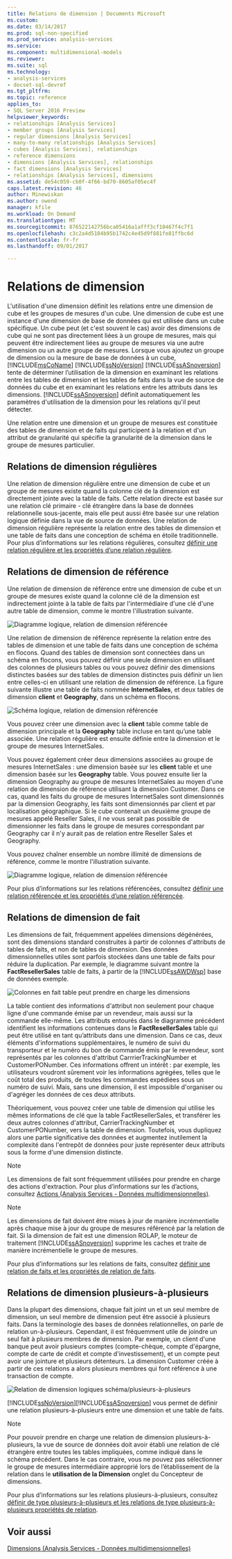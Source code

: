 ```yaml
---
title: Relations de dimension | Documents Microsoft
ms.custom: 
ms.date: 03/14/2017
ms.prod: sql-non-specified
ms.prod_service: analysis-services
ms.service: 
ms.component: multidimensional-models
ms.reviewer: 
ms.suite: sql
ms.technology:
- analysis-services
- docset-sql-devref
ms.tgt_pltfrm: 
ms.topic: reference
applies_to:
- SQL Server 2016 Preview
helpviewer_keywords:
- relationships [Analysis Services]
- member groups [Analysis Services]
- regular dimensions [Analysis Services]
- many-to-many relationships [Analysis Services]
- cubes [Analysis Services], relationships
- reference dimensions
- dimensions [Analysis Services], relationships
- fact dimensions [Analysis Services]
- relationships [Analysis Services], dimensions
ms.assetid: de54c059-cb0f-4f66-bd70-8605af05ec4f
caps.latest.revision: 46
author: Minewiskan
ms.author: owend
manager: kfile
ms.workload: On Demand
ms.translationtype: MT
ms.sourcegitcommit: 876522142756bca05416a1afff3cf10467f4c7f1
ms.openlocfilehash: c3c2a4d5104b95b1742c4e45d9f881fe81ffbc6d
ms.contentlocale: fr-fr
ms.lasthandoff: 09/01/2017

---
```

# <a name="dimension-relationships"></a>Relations de dimension
  L'utilisation d'une dimension définit les relations entre une dimension de cube et les groupes de mesures d'un cube. Une dimension de cube est une instance d'une dimension de base de données qui est utilisée dans un cube spécifique. Un cube peut (et c'est souvent le cas) avoir des dimensions de cube qui ne sont pas directement liées à un groupe de mesures, mais qui peuvent être indirectement liées au groupe de mesures via une autre dimension ou un autre groupe de mesures. Lorsque vous ajoutez un groupe de dimension ou la mesure de base de données à un cube, [!INCLUDE[msCoName](../../includes/msconame-md.md)] [!INCLUDE[ssNoVersion](../../includes/ssnoversion-md.md)] [!INCLUDE[ssASnoversion](../../includes/ssasnoversion-md.md)] tente de déterminer l’utilisation de la dimension en examinant les relations entre les tables de dimension et les tables de faits dans la vue de source de données du cube et en examinant les relations entre les attributs dans les dimensions. [!INCLUDE[ssASnoversion](../../includes/ssasnoversion-md.md)] définit automatiquement les paramètres d'utilisation de la dimension pour les relations qu'il peut détecter.  
  
 Une relation entre une dimension et un groupe de mesures est constituée des tables de dimension et de faits qui participent à la relation et d'un attribut de granularité qui spécifie la granularité de la dimension dans le groupe de mesures particulier.  
  
## <a name="regular-dimension-relationships"></a>Relations de dimension régulières  
 Une relation de dimension régulière entre une dimension de cube et un groupe de mesures existe quand la colonne clé de la dimension est directement jointe avec la table de faits. Cette relation directe est basée sur une relation clé primaire - clé étrangère dans la base de données relationnelle sous-jacente, mais elle peut aussi être basée sur une relation logique définie dans la vue de source de données. Une relation de dimension régulière représente la relation entre des tables de dimension et une table de faits dans une conception de schéma en étoile traditionnelle. Pour plus d’informations sur les relations régulières, consultez [définir une relation régulière et les propriétés d’une relation régulière](../../analysis-services/multidimensional-models/define-a-regular-relationship-and-regular-relationship-properties.md).  
  
## <a name="reference-dimension-relationships"></a>Relations de dimension de référence  
 Une relation de dimension de référence entre une dimension de cube et un groupe de mesures existe quand la colonne clé de la dimension est indirectement jointe à la table de faits par l'intermédiaire d'une clé d'une autre table de dimension, comme le montre l'illustration suivante.  
  
 ![Diagramme logique, relation de dimension référencée](../../analysis-services/multidimensional-models-olap-logical-cube-objects/media/as-refdimension1.gif "diagramme logique, relation de dimension référencée")  
  
 Une relation de dimension de référence représente la relation entre des tables de dimension et une table de faits dans une conception de schéma en flocons. Quand des tables de dimension sont connectées dans un schéma en flocons, vous pouvez définir une seule dimension en utilisant des colonnes de plusieurs tables ou vous pouvez définir des dimensions distinctes basées sur des tables de dimension distinctes puis définir un lien entre celles-ci en utilisant une relation de dimension de référence. La figure suivante illustre une table de faits nommée **InternetSales**, et deux tables de dimension **client** et **Geography**, dans un schéma en flocons.  
  
 ![Schéma logique, relation de dimension référencée](../../analysis-services/multidimensional-models-olap-logical-cube-objects/media/as-refdim-schema1.gif "schéma logique, relation de dimension référencée")  
  
 Vous pouvez créer une dimension avec la **client** table comme table de dimension principale et la **Geography** table incluse en tant qu’une table associée. Une relation régulière est ensuite définie entre la dimension et le groupe de mesures InternetSales.  
  
 Vous pouvez également créer deux dimensions associées au groupe de mesures InternetSales : une dimension basée sur les **client** table et une dimension basée sur les **Geography** table. Vous pouvez ensuite lier la dimension Geography au groupe de mesures InternetSales au moyen d'une relation de dimension de référence utilisant la dimension Customer. Dans ce cas, quand les faits du groupe de mesures InternetSales sont dimensionnés par la dimension Geography, les faits sont dimensionnés par client et par localisation géographique. Si le cube contenait un deuxième groupe de mesures appelé Reseller Sales, il ne vous serait pas possible de dimensionner les faits dans le groupe de mesures correspondant par Geography car il n'y aurait pas de relation entre Reseller Sales et Geography.  
  
 Vous pouvez chaîner ensemble un nombre illimité de dimensions de référence, comme le montre l'illustration suivante.  
  
 ![Diagramme logique, relation de dimension référencée](../../analysis-services/multidimensional-models-olap-logical-cube-objects/media/as-refdimension2.gif "diagramme logique, relation de dimension référencée")  
  
 Pour plus d’informations sur les relations référencées, consultez [définir une relation référencée et les propriétés d’une relation référencée](../../analysis-services/multidimensional-models/define-a-referenced-relationship-and-referenced-relationship-properties.md).  
  
## <a name="fact-dimension-relationships"></a>Relations de dimension de fait  
 Les dimensions de fait, fréquemment appelées dimensions dégénérées, sont des dimensions standard construites à partir de colonnes d'attributs de tables de faits, et non de tables de dimension. Des données dimensionnelles utiles sont parfois stockées dans une table de faits pour réduire la duplication. Par exemple, le diagramme suivant montre la **FactResellerSales** table de faits, à partir de la [!INCLUDE[ssAWDWsp](../../includes/ssawdwsp-md.md)] base de données exemple.  
  
 ![Colonnes en fait table peut prendre en charge les dimensions](../../analysis-services/multidimensional-models-olap-logical-cube-objects/media/as-factdim.gif "colonnes en fait table peut prendre en charge les dimensions")  
  
 La table contient des informations d'attribut non seulement pour chaque ligne d'une commande émise par un revendeur, mais aussi sur la commande elle-même. Les attributs entourés dans le diagramme précédent identifient les informations contenues dans le **FactResellerSales** table qui peut être utilisé en tant qu’attributs dans une dimension. Dans ce cas, deux éléments d'informations supplémentaires, le numéro de suivi du transporteur et le numéro du bon de commande émis par le revendeur, sont représentés par les colonnes d'attribut CarrrierTrackingNumber et CustomerPONumber. Ces informations offrent un intérêt : par exemple, les utilisateurs voudront sûrement voir les informations agrégées, telles que le coût total des produits, de toutes les commandes expédiées sous un numéro de suivi. Mais, sans une dimension, il est impossible d'organiser ou d'agréger les données de ces deux attributs.  
  
 Théoriquement, vous pouvez créer une table de dimension qui utilise les mêmes informations de clé que la table FactResellerSales, et transférer les deux autres colonnes d'attribut, CarrierTrackingNumber et CustomerPONumber, vers la table de dimension. Toutefois, vous dupliquez alors une partie significative des données et augmentez inutilement la complexité dans l'entrepôt de données pour juste représenter deux attributs sous la forme d'une dimension distincte.  
  
> [!NOTE]  
>  Les dimensions de fait sont fréquemment utilisées pour prendre en charge des actions d'extraction. Pour plus d’informations sur les d’actions, consultez [Actions &#40;Analysis Services - Données multidimensionnelles&#41;](../../analysis-services/multidimensional-models/actions-analysis-services-multidimensional-data.md).  
  
> [!NOTE]  
>  Les dimensions de fait doivent être mises à jour de manière incrémentielle après chaque mise à jour du groupe de mesures référencé par la relation de fait. Si la dimension de fait est une dimension ROLAP, le moteur de traitement [!INCLUDE[ssASnoversion](../../includes/ssasnoversion-md.md)] supprime les caches et traite de manière incrémentielle le groupe de mesures.  
  
 Pour plus d’informations sur les relations de faits, consultez [définir une relation de faits et les propriétés de relation de faits](../../analysis-services/multidimensional-models/define-a-fact-relationship-and-fact-relationship-properties.md).  
  
## <a name="many-to-many-dimension-relationships"></a>Relations de dimension plusieurs-à-plusieurs  
 Dans la plupart des dimensions, chaque fait joint un et un seul membre de dimension, un seul membre de dimension peut être associé à plusieurs faits. Dans la terminologie des bases de données relationnelles, on parle de relation un-à-plusieurs. Cependant, il est fréquemment utile de joindre un seul fait à plusieurs membres de dimension. Par exemple, un client d'une banque peut avoir plusieurs comptes (compte-chèque, compte d'épargne, compte de carte de crédit et compte d'investissement), et un compte peut avoir une jointure et plusieurs détenteurs. La dimension Customer créée à partir de ces relations a alors plusieurs membres qui font référence à une transaction de compte.  
  
 ![Relation de dimension logiques schéma/plusieurs-à-plusieurs](../../analysis-services/multidimensional-models-olap-logical-cube-objects/media/as-many-dimension1.gif "relation de dimension logiques schéma/plusieurs-à-plusieurs")  
  
 [!INCLUDE[ssNoVersion](../../includes/ssnoversion-md.md)][!INCLUDE[ssASnoversion](../../includes/ssasnoversion-md.md)] vous permet de définir une relation plusieurs-à-plusieurs entre une dimension et une table de faits.  
  
> [!NOTE]  
>  Pour pouvoir prendre en charge une relation de dimension plusieurs-à-plusieurs, la vue de source de données doit avoir établi une relation de clé étrangère entre toutes les tables impliquées, comme indiqué dans le schéma précédent. Dans le cas contraire, vous ne pouvez pas sélectionner le groupe de mesures intermédiaire approprié lors de l’établissement de la relation dans le **utilisation de la Dimension** onglet du Concepteur de dimensions.  
  
 Pour plus d’informations sur les relations plusieurs-à-plusieurs, consultez [définir de type plusieurs-à-plusieurs et les relations de type plusieurs-à-plusieurs propriétés de relation](../../analysis-services/multidimensional-models/define-a-many-to-many-relationship-and-many-to-many-relationship-properties.md).  
  
## <a name="see-also"></a>Voir aussi  
 [Dimensions &#40;Analysis Services - Données multidimensionnelles&#41;](../../analysis-services/multidimensional-models-olap-logical-dimension-objects/dimensions-analysis-services-multidimensional-data.md)  
  
  

